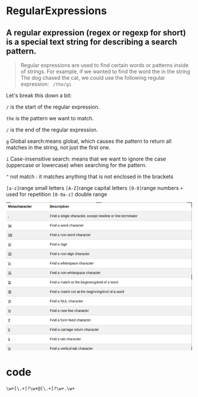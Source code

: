 # RegularExpressions
## A regular expression (regex or regexp for short) is a special text string for describing a search pattern.

> Regular expressions are used to find certain words or patterns inside of strings.
For example, if we wanted to find the word the in the string The dog chased the cat, we could use the following regular expression: ` /the/gi`

Let's break this down a bit:

 `/` is the start of the regular expression.

 `the` is the pattern we want to match.

 `/` is the end of the regular expression.

 `g` Global search:means global, which causes the pattern to return all matches in the string, not just the first one.

 `i` Case-insensitive search: means that we want to ignore the case (uppercase or lowercase) when searching for the pattern. 

 `^`  not match : it matches anything that is not enclosed in the brackets


`[a-z]`range small letters
`[A-Z]`range capital letters
`[0-9]`range numbers
`+` used for repetition
`[0-9a-z]` double range

![alt text](screenshot.png "Logo Title Text 1")

# code
```
\w+[\.+]?\w+@[\.+]?\w+.\w+

```

